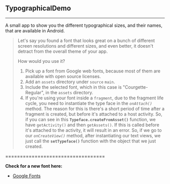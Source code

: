 ## TypographicalDemo
----------------------------------
A small app to show you the different typographical sizes, and their names, that are available in Android.

> Let's say you found a font that looks great on a bunch of different screen resolutions and different sizes, and even better, it doesn't detract from the overall theme of your app.
>
> How would you use it?
>
> 1. Pick up a font from Google web fonts, because most of them are available with open source licenses.
> 2. Add an `assets` directory under `source` `main`.
> 3. Include the selected font, which in this case is "Courgette-Regular", in the `assets` directory.
> 4. If you're using your font inside a `fragment`, due to the fragment life cycle, you need to instantiate the type face in the _`onAttach()`_ method. The reason for this is there's a short period of time after a fragment is created, but before it's attached to a host activity.
So, if you can see in this **`Typeface.createFromAsset()`** function, we have `getActivity()` and then `getAssets()`.
If this is called before it's attached to the activity, it will result in an error.
So, if we go to our _`onCreateView()`_ method, after instantiating our text views, we just call the **`setTypeface()`** function with the object that we just created.

==================================

**Check for a new font here:**
- [Google Fonts](https://fonts.google.com/)
